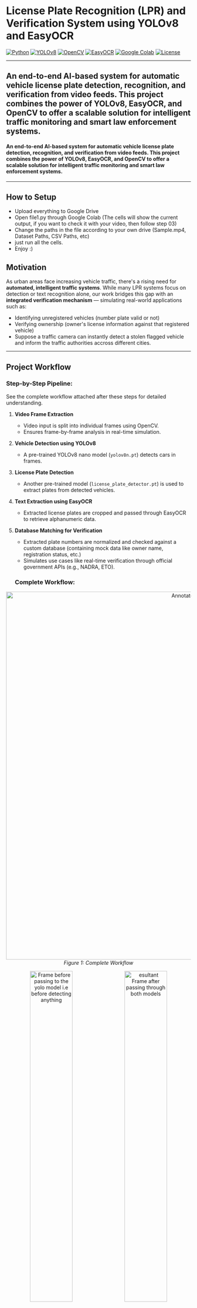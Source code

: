 # License Plate Recognition (LPR) and Verification System using YOLOv8 and EasyOCR

[![Python](https://img.shields.io/badge/Python-3.8+-3776AB?style=for-the-badge&logo=python&logoColor=white)](https://www.python.org/)
[![YOLOv8](https://img.shields.io/badge/YOLOv8-Ultralytics-00D4AA?style=for-the-badge&logo=yolo&logoColor=white)](https://github.com/ultralytics/ultralytics)
[![OpenCV](https://img.shields.io/badge/OpenCV-5C3EE8?style=for-the-badge&logo=opencv&logoColor=white)](https://opencv.org/)
[![EasyOCR](https://img.shields.io/badge/EasyOCR-Text%20Recognition-FF6B6B?style=for-the-badge)](https://github.com/JaidedAI/EasyOCR)
[![Google Colab](https://img.shields.io/badge/Google%20Colab-F9AB00?style=for-the-badge&logo=googlecolab&logoColor=white)](https://colab.research.google.com/)
[![License](https://img.shields.io/badge/License-Educational%20Use-green?style=for-the-badge)](#license)

---
An end-to-end AI-based system for automatic vehicle license plate detection, recognition, and verification from video feeds. This project combines the power of YOLOv8, EasyOCR, and OpenCV to offer a scalable solution for intelligent traffic monitoring and smart law enforcement systems.
---
#### An end-to-end AI-based system for automatic vehicle license plate detection, recognition, and verification from video feeds. This project combines the power of **YOLOv8**, **EasyOCR**, and **OpenCV** to offer a scalable solution for intelligent traffic monitoring and smart law enforcement systems.
---

##  How to Setup

- Upload everything to Google Drive
- Open file1.py through Google Colab (The cells will show the current output, if you want to check it with your video, then follow step 03)
- Change the paths in the file according to your own drive (Sample.mp4, Dataset Paths, CSV Paths, etc)
- just run all the cells.
- Enjoy :)

##  Motivation

As urban areas face increasing vehicle traffic, there's a rising need for **automated, intelligent traffic systems**. While many LPR systems focus on detection or text recognition alone, our work bridges this gap with an **integrated verification mechanism** — simulating real-world applications such as:
- Identifying unregistered vehicles (number plate valid or not)
- Verifying ownership (owner's license information against that registered vehicle)
- Suppose a traffic camera can instantly detect a stolen flagged vehicle and inform the traffic authorities accross different cities.

---

##  Project Workflow

### Step-by-Step Pipeline:
See the complete workflow attached after these steps for detailed understanding.

1. **Video Frame Extraction**  
   - Video input is split into individual frames using OpenCV.
   - Ensures frame-by-frame analysis in real-time simulation.

2. **Vehicle Detection using YOLOv8**  
   - A pre-trained YOLOv8 nano model (`yolov8n.pt`) detects cars in frames.

3. **License Plate Detection**  
   - Another pre-trained model (`license_plate_detector.pt`) is used to extract plates from detected vehicles.

4. **Text Extraction using EasyOCR**  
   - Extracted license plates are cropped and passed through EasyOCR to retrieve alphanumeric data.

5. **Database Matching for Verification**  
   - Extracted plate numbers are normalized and checked against a custom database (containing mock data like owner name, registration status, etc.)
   - Simulates use cases like real-time verification through official government APIs (e.g., NADRA, ETO).
  
   ### Complete Workflow:
<p align="center">
  <img src="https://github.com/user-attachments/assets/fd231210-5fdf-44c4-a231-b10f1e77942d" width="1000" alt="Annotated Frame">
  <br> 
    <em>Figure 1: Complete Workflow </em>
</p>
<p align="center">
  <img src="https://github.com/user-attachments/assets/e7133c38-3c8c-4eb9-886b-b4b717f58b72" alt="Frame before passing to the yolo model i.e before detecting anything" width="48%" />
  &nbsp;&nbsp;
  <img src="https://github.com/user-attachments/assets/313596f9-c21a-4923-80ab-46f327dbc0c7" alt="esultant Frame after passing through both models" width="48%" />
</p>

<p align="center">
  <em>Figure 2: (Left) Frame before passing to the yolo model i.e before detecting anything  | (Right) Resultant Frame after passing through both models</em>
</p>

<p align="center">
  <img src="https://github.com/user-attachments/assets/2f4938a6-cdcb-4375-8aa3-6cab35ce27fd" width="800" alt="Annotated Frame">
  <br>
  <em>Figure 3: Comparison of different Yolo Models </em>
</p>


---

##  Technologies Used

- **Python** Everything has been done on Google Colab
- **OpenCV** – Video processing and frame extraction  
- **YOLOv8 (Ultralytics)** – Object detection for vehicles  
- **EasyOCR** – Text extraction from license plates  
- **Pandas, NumPy, Matplotlib** – Data processing and visualization

---

##  Key Features

- Real-time processing simulation on video streams
- Modular and scalable pipeline
- Cropped license plate images and annotated frames as output
- End-to-end license plate detection + recognition + verification
- Proof-of-concept for smart traffic and law enforcement applications

---

##  Sample Outputs

- ✅ Annotated video frames with detected vehicles and plates
- ✅ Cropped license plate images saved to `extracted_ocr_plates/`
- ✅ CSV files containing extracted and verified license plate numbers

---

##  Research Contribution (What makes it different from any other LPR)

This project highlights:
- A **complete LPR system**, not just isolated detection or OCR
- Simulated integration with a **vehicle registry database**, here its only demonstrated but could be impactful if implemented with governmental databases, (Same context has been conveyed in our unpublished Research Paper)
- Application in **real-world domains** like smart cities, traffic law enforcement, and stolen vehicle identification

Our **research paper** provides a detailed breakdown of this system’s performance, design choices, and integration potential.

---

##  Future Scope

- Integration with live traffic CCTV feeds
- Connection to real government APIs (e.g., NADRA, Excise Department)
- Inclusion of other detection modules (e.g., helmet detection, seatbelt tracking)

---

## 👥 Author

- **Kamran Ahmed** – [Email](mailto:kamranahmed7602@gmail.com) 

---

## 📜 License

This project is open for educational and research purposes. For commercial use or deployment, proper citations and permissions may be required.

---

## 📎 References

- [YOLOv8 by Ultralytics](https://github.com/ultralytics/ultralytics)
- [EasyOCR](https://github.com/JaidedAI/EasyOCR)
- [Roboflow Plate Detection Model](https://universe.roboflow.com/roboflow-universe-projects/license-plate-recognition-rxg4e)
